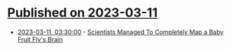 # [Published on 2023-03-11](index.md)

* [2023-03-11, 03:30:00](https://science.slashdot.org/story/23/03/10/219215/scientists-managed-to-completely-map-a-baby-fruit-flys-brain?utm_source=rss1.0mainlinkanon&utm_medium=feed) - [Scientists Managed To Completely Map a Baby Fruit Fly's Brain](https://science.slashdot.org/story/23/03/10/219215/scientists-managed-to-completely-map-a-baby-fruit-flys-brain?utm_source=rss1.0mainlinkanon&utm_medium=feed)
